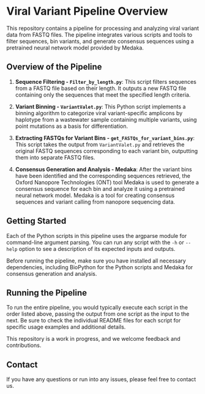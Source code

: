 # Viral Variant Pipeline Overview

This repository contains a pipeline for processing and analyzing viral variant data from FASTQ files. The pipeline integrates various scripts and tools to filter sequences, bin variants, and generate consensus sequences using a pretrained neural network model provided by Medaka.

## Overview of the Pipeline

1. **Sequence Filtering - `Filter_by_length.py`**: This script filters sequences from a FASTQ file based on their length. It outputs a new FASTQ file containing only the sequences that meet the specified length criteria.

2. **Variant Binning - `VariantValet.py`**: This Python script implements a binning algorithm to categorize viral variant-specific amplicons by haplotype from a wastewater sample containing multiple variants, using point mutations as a basis for differentiation.

3. **Extracting FASTQs for Variant Bins - `get_FASTQs_for_variant_bins.py`**: This script takes the output from `VariantValet.py` and retrieves the original FASTQ sequences corresponding to each variant bin, outputting them into separate FASTQ files.

4. **Consensus Generation and Analysis - Medaka**: After the variant bins have been identified and the corresponding sequences retrieved, the Oxford Nanopore Technologies (ONT) tool Medaka is used to generate a consensus sequence for each bin and analyze it using a pretrained neural network model. Medaka is a tool for creating consensus sequences and variant calling from nanopore sequencing data. 

## Getting Started

Each of the Python scripts in this pipeline uses the argparse module for command-line argument parsing. You can run any script with the `-h` or `--help` option to see a description of its expected inputs and outputs.

Before running the pipeline, make sure you have installed all necessary dependencies, including BioPython for the Python scripts and Medaka for consensus generation and analysis.

## Running the Pipeline

To run the entire pipeline, you would typically execute each script in the order listed above, passing the output from one script as the input to the next. Be sure to check the individual README files for each script for specific usage examples and additional details.

This repository is a work in progress, and we welcome feedback and contributions.

## Contact

If you have any questions or run into any issues, please feel free to contact us.


